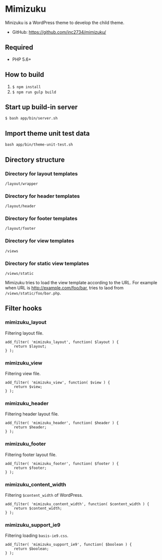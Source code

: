 # Mimizuku
Minizuku is a WordPress theme to develop the child theme.

* GitHub: https://github.com/inc2734/mimizuku/

## Required
* PHP 5.6+

## How to build
1. `$ npm install`
2. `$ npm run gulp build`

## Start up build-in server
```
$ bash app/bin/server.sh
```

## Import theme unit test data
```
bash app/bin/theme-unit-test.sh
```

## Directory structure

### Directory for layout templates
```
/layout/wrapper
```

### Directory for header templates
```
/layout/header
```

### Directory for footer templates
```
/layout/footer
```

### Directory for view templates
```
/views
```

### Directory for static view templates
```
/views/static
```

Mimizuku tries to load the view template according to the URL. For example when URL is http://example.com/foo/bar, tries to laod from `/views/static/foo/bar.php`.

## Filter hooks

### mimizuku_layout

Filtering layout file.

```
add_filter( 'mimizuku_layout', function( $layout ) {
	return $layout;
} );
```

### mimizuku_view

Filtering view file.

```
add_filter( 'mimizuku_view', function( $view ) {
	return $view;
} );
```

### mimizuku_header

Filtering header layout file.

```
add_filter( 'mimizuku_header', function( $header ) {
	return $header;
} );
```

### mimizuku_footer

Filtering footer layout file.

```
add_filter( 'mimizuku_footer', function( $footer ) {
	return $footer;
} );
```

### mimizuku_content_width

Filtering `$content_width` of WordPress.

```
add_filter( 'mimizuku_content_width', function( $content_width ) {
	return $content_width;
} );
```

### mimizuku_support_ie9

Filtering loading `basis-ie9.css`.

```
add_filter( 'mimizuku_support_ie9', function( $boolean ) {
	return $boolean;
} );
```
